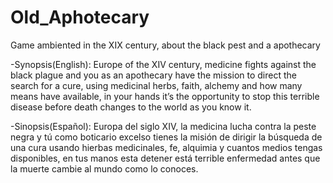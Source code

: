 # Old_Aphotecary
Game ambiented in the XIX century, about the black pest and a apothecary

-Synopsis(English):
Europe of the XIV century, medicine fights against the black plague and you as an apothecary have the mission to direct the search for a cure, using medicinal herbs, faith, alchemy and how many means have available, in your hands it’s the opportunity to stop this terrible disease before death changes to the world as you know it.

-Sinopsis(Español):
Europa del siglo XIV, la medicina lucha contra la peste negra y tú como boticario excelso tienes la
misión de dirigir la búsqueda de una cura usando hierbas medicinales, fe, alquimia y cuantos medios
tengas disponibles, en tus manos esta detener está terrible enfermedad antes que la muerte cambie
al mundo como lo conoces.  
